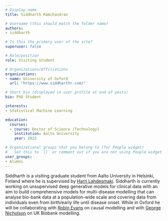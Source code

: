 ```yaml
---
# Display name
title: Siddharth Ramchandran

# Username (this should match the folder name)
authors:
- siddharth

# Is this the primary user of the site?
superuser: false

# Role/position
role: Visiting Student

# Organizations/Affiliations
organizations:
- name: University of Oxford
  url: "https://www.siddharthr.com/"

# Short bio (displayed in user profile at end of posts)
bio: PhD Student

interests:
- Statistical Machine Learning

education:
  courses:
  - course: Doctor of Science (Technology)
    institution: Aalto University
    year: 2023

# Organizational groups that you belong to (for People widget)
#   Set this to `[]` or comment out if you are not using People widget.
user_groups:
- Alumni
---
```


Siddharth is a visiting graduate student from Aalto University in Helsinki, Finland where he is supervised by [Harri Lahdesmaki](https://users.aalto.fi/~harrila/). Siddharth is currently working on unsupervised deep generative models for clinical data with an aim to build comprehensive models for multi-disease modelling that can analyse bio-bank data at a population-wide scale and covering data from individuals even from birth/early life until disease onset. While in Oxford he will be collaborating with [Robin Evans](https://www.stats.ox.ac.uk/~evans/) on causal modelling and with [George Nicholson](https://www.stats.ox.ac.uk/people/george-nicholson) on UK Biobank modelling.
